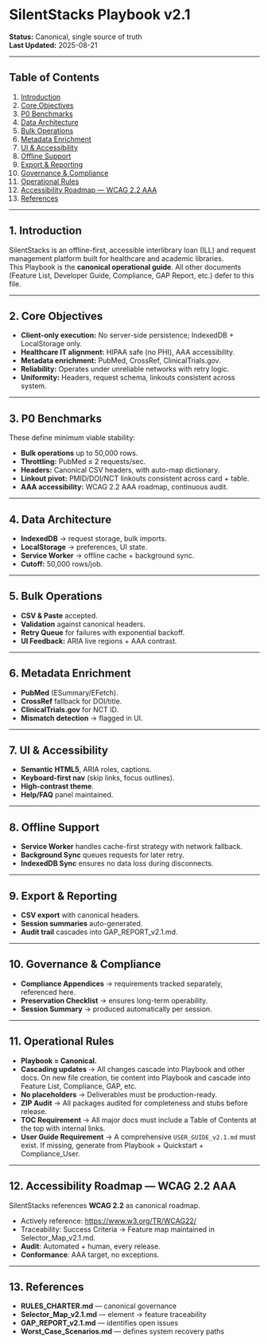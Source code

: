# SilentStacks Playbook v2.1

**Status:** Canonical, single source of truth  
**Last Updated:** 2025-08-21  

---

## Table of Contents
1. [Introduction](#1-introduction)  
2. [Core Objectives](#2-core-objectives)  
3. [P0 Benchmarks](#3-p0-benchmarks)  
4. [Data Architecture](#4-data-architecture)  
5. [Bulk Operations](#5-bulk-operations)  
6. [Metadata Enrichment](#6-metadata-enrichment)  
7. [UI & Accessibility](#7-ui--accessibility)  
8. [Offline Support](#8-offline-support)  
9. [Export & Reporting](#9-export--reporting)  
10. [Governance & Compliance](#10-governance--compliance)  
11. [Operational Rules](#11-operational-rules)  
12. [Accessibility Roadmap — WCAG 2.2 AAA](#12-accessibility-roadmap--wcag-22-aaa)  
13. [References](#13-references)  

---

## 1. Introduction
SilentStacks is an offline-first, accessible interlibrary loan (ILL) and request management platform built for healthcare and academic libraries.  
This Playbook is the **canonical operational guide**. All other documents (Feature List, Developer Guide, Compliance, GAP Report, etc.) defer to this file.

---

## 2. Core Objectives
- **Client-only execution:** No server-side persistence; IndexedDB + LocalStorage only.
- **Healthcare IT alignment:** HIPAA safe (no PHI), AAA accessibility.
- **Metadata enrichment:** PubMed, CrossRef, ClinicalTrials.gov.
- **Reliability:** Operates under unreliable networks with retry logic.
- **Uniformity:** Headers, request schema, linkouts consistent across system.

---

## 3. P0 Benchmarks
These define minimum viable stability:

- **Bulk operations** up to 50,000 rows.
- **Throttling:** PubMed ≤ 2 requests/sec.
- **Headers:** Canonical CSV headers, with auto-map dictionary.
- **Linkout pivot:** PMID/DOI/NCT linkouts consistent across card + table.
- **AAA accessibility:** WCAG 2.2 AAA roadmap, continuous audit.

---

## 4. Data Architecture
- **IndexedDB** → request storage, bulk imports.
- **LocalStorage** → preferences, UI state.
- **Service Worker** → offline cache + background sync.
- **Cutoff:** 50,000 rows/job.

---

## 5. Bulk Operations
- **CSV & Paste** accepted.
- **Validation** against canonical headers.
- **Retry Queue** for failures with exponential backoff.
- **UI Feedback:** ARIA live regions + AAA contrast.

---

## 6. Metadata Enrichment
- **PubMed** (ESummary/EFetch).
- **CrossRef** fallback for DOI/title.
- **ClinicalTrials.gov** for NCT ID.
- **Mismatch detection** → flagged in UI.

---

## 7. UI & Accessibility
- **Semantic HTML5**, ARIA roles, captions.
- **Keyboard-first nav** (skip links, focus outlines).
- **High-contrast theme**.
- **Help/FAQ** panel maintained.

---
## 8. Offline Support
- **Service Worker** handles cache-first strategy with network fallback.
- **Background Sync** queues requests for later retry.
- **IndexedDB Sync** ensures no data loss during disconnects.

---

## 9. Export & Reporting
- **CSV export** with canonical headers.
- **Session summaries** auto-generated.
- **Audit trail** cascades into GAP_REPORT_v2.1.md.

---

## 10. Governance & Compliance
- **Compliance Appendices** → requirements tracked separately, referenced here.
- **Preservation Checklist** → ensures long-term operability.
- **Session Summary** → produced automatically per session.

---

## 11. Operational Rules
- **Playbook = Canonical.**
- **Cascading updates** → All changes cascade into Playbook and other docs. On new file creation, tie content into Playbook and cascade into Feature List, Compliance, GAP, etc.
- **No placeholders** → Deliverables must be production-ready.
- **ZIP Audit** → All packages audited for completeness and stubs before release.
- **TOC Requirement** → All major docs must include a Table of Contents at the top with internal links.
- **User Guide Requirement** → A comprehensive `USER_GUIDE_v2.1.md` must exist. If missing, generate from Playbook + Quickstart + Compliance_User.

---

## 12. Accessibility Roadmap — WCAG 2.2 AAA
SilentStacks references **WCAG 2.2** as canonical roadmap.  
- Actively reference: https://www.w3.org/TR/WCAG22/  
- Traceability: Success Criteria → Feature map maintained in Selector_Map_v2.1.md.  
- **Audit**: Automated + human, every release.  
- **Conformance**: AAA target, no exceptions.

---

## 13. References
- **RULES_CHARTER.md** — canonical governance
- **Selector_Map_v2.1.md** — element → feature traceability
- **GAP_REPORT_v2.1.md** — identifies open issues
- **Worst_Case_Scenarios.md** — defines system recovery paths

